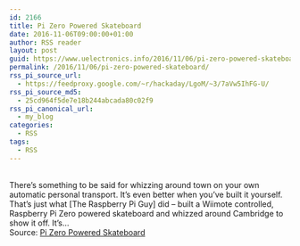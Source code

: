 ```yaml
---
id: 2166
title: Pi Zero Powered Skateboard
date: 2016-11-06T09:00:00+01:00
author: RSS reader
layout: post
guid: https://www.uelectronics.info/2016/11/06/pi-zero-powered-skateboard/
permalink: /2016/11/06/pi-zero-powered-skateboard/
rss_pi_source_url:
  - https://feedproxy.google.com/~r/hackaday/LgoM/~3/7aVw5IhFG-U/
rss_pi_source_md5:
  - 25cd964f5de7e18b244abcada80c02f9
rss_pi_canonical_url:
  - my_blog
categories:
  - RSS
tags:
  - RSS
---
```

&#013;  
There’s something to be said for whizzing around town on your own automatic personal transport. It’s even better when you’ve built it yourself. That’s just what [The Raspberry Pi Guy] did – built a Wiimote controlled, Raspberry Pi Zero powered skateboard and whizzed around Cambridge to show it off. It’s…&#013;  
Source: <a href="https://feedproxy.google.com/~r/hackaday/LgoM/~3/7aVw5IhFG-U/" target="_blank">Pi Zero Powered Skateboard</a>